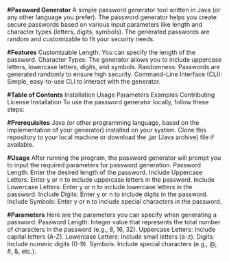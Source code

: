 **#Password Generator**
A simple password generator tool written in Java (or any other language you prefer). The password generator helps you create secure passwords based on various input parameters like length and character types (letters, digits, symbols). The generated passwords are random and customizable to fit your security needs.

**#Features**
Customizable Length: You can specify the length of the password.
Character Types: The generator allows you to include uppercase letters, lowercase letters, digits, and symbols.
Randomness: Passwords are generated randomly to ensure high security.
Command-Line Interface (CLI): Simple, easy-to-use CLI to interact with the generator.

**#Table of Contents**
Installation
Usage
Parameters
Examples
Contributing
License
Installation
To use the password generator locally, follow these steps:

**#Prerequisites**
Java (or other programming language, based on the implementation of your generator) installed on your system.
Clone this repository to your local machine or download the .jar (Java archive) file if available.

**#Usage**
After running the program, the password generator will prompt you to input the required parameters for password generation.
Password Length: Enter the desired length of the password.
Include Uppercase Letters: Enter y or n to include uppercase letters in the password.
Include Lowercase Letters: Enter y or n to include lowercase letters in the password.
Include Digits: Enter y or n to include digits in the password.
Include Symbols: Enter y or n to include special characters in the password.

**#Parameters**
Here are the parameters you can specify when generating a password:
Password Length: Integer value that represents the total number of characters in the password (e.g., 8, 16, 32).
Uppercase Letters: Include capital letters (A-Z).
Lowercase Letters: Include small letters (a-z).
Digits: Include numeric digits (0-9).
Symbols: Include special characters (e.g., @, #, &, etc.).
